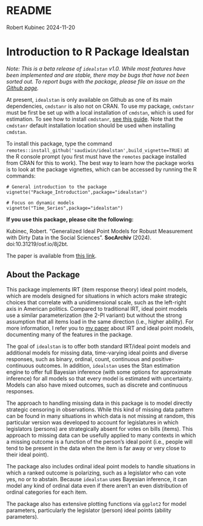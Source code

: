 # README
Robert Kubinec
2024-11-20

# Introduction to R Package Idealstan

*Note: This is a beta release of `idealstan` v1.0. While most features
have been implemented and are stable, there may be bugs that have not
been sorted out. To report bugs with the package, please file an issue
on the [Github page](https://github.com/saudiwin/idealstan/issues).*

At present, `idealstan` is only available on Github as one of its main
dependencies, `cmdstanr` is also not on CRAN. To use my package,
`cmdstanr` must be first be set up with a local installation of
`cmdstan`, which is used for estimation. To see how to install
`cmdstanr`, [see this guide](https://mc-stan.org/cmdstanr/). Note that
the `cmdstanr` default installation location should be used when
installing `cmdstan`.

To install this package, type the command
`remotes::install_github('saudiwin/idealstan',build_vignette=TRUE)` at
the R console prompt (you first must have the `remotes` package
installed from CRAN for this to work). The best way to learn how the
package works is to look at the package vignettes, which can be accessed
by running the R commands:

    # General introduction to the package
    vignette("Package_Introduction",package="idealstan")

    # Focus on dynamic models
    vignette("Time_Series",package="idealstan")

**If you use this package, please cite the following:**

Kubinec, Robert. “Generalized Ideal Point Models for Robust Measurement
with Dirty Data in the Social Sciences”. **SocArchiv** (2024).
doi:10.31219/osf.io/8j2bt.

The paper is available from [this link](https://osf.io/8j2bt/).

## About the Package

This package implements IRT (item response theory) ideal point models,
which are models designed for situations in which actors make strategic
choices that correlate with a unidimensional scale, such as the
left-right axis in American politics. Compared to traditional IRT, ideal
point models use a similar parameterization (the 2-Pl variant) but
without the strong assumption that all items load in the same direction
(i.e., higher ability). For more information, I refer you to [my
paper](https://osf.io/8j2bt/) about IRT and ideal point models,
documenting many of the features in the package.

The goal of `idealstan` is to offer both standard IRT/ideal point models
and additional models for missing data, time-varying ideal points and
diverse responses, such as binary, ordinal, count, continuous and
positive-continuous outcomes. In addition, `idealstan` uses the Stan
estimation engine to offer full Bayesian inference (with some options
for approximate inference) for all models so that every model is
estimated with uncertainty. Models can also have mixed outcomes, such as
discrete and continuous responses.

The approach to handling missing data in this package is to model
directly strategic censoring in observations. While this kind of missing
data pattern can be found in many situations in which data is not
missing at random, this particular version was developed to account for
legislatures in which legislators (persons) are strategically absent for
votes on bills (items). This approach to missing data can be usefully
applied to many contexts in which a missing outcome is a function of the
person’s ideal point (i.e., people will tend to be present in the data
when the item is far away or very close to their ideal point).

The package also includes ordinal ideal point models to handle
situations in which a ranked outcome is polarizing, such as a legislator
who can vote yes, no or to abstain. Because `idealstan` uses Bayesian
inference, it can model any kind of ordinal data even if there aren’t an
even distribution of ordinal categories for each item.

The package also has extensive plotting functions via `ggplot2` for
model parameters, particularly the legislator (person) ideal points
(ability parameters).

